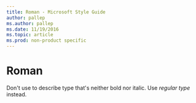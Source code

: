 ```yaml
---
title: Roman - Microsoft Style Guide
author: pallep
ms.author: pallep
ms.date: 11/19/2016
ms.topic: article
ms.prod: non-product specific
---
```


# Roman

Don't use to describe type that's neither bold nor italic. Use *regular type* instead.
